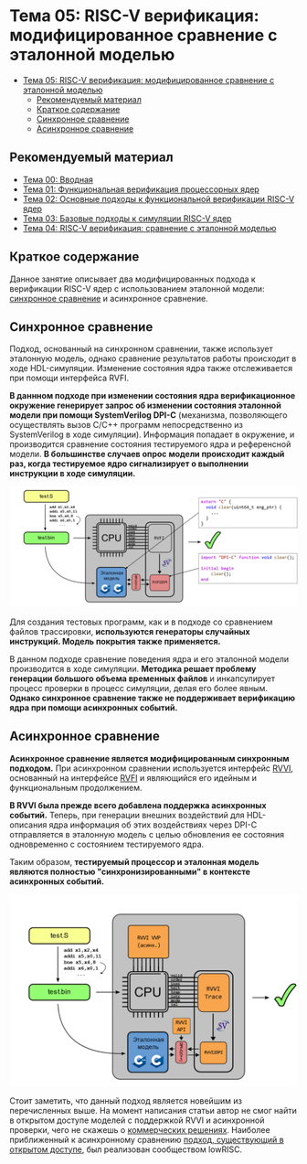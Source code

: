 # Тема 05: RISC-V верификация: модифицированное сравнение с эталонной моделью

- [Тема 05: RISC-V верификация: модифицированное сравнение с эталонной моделью](#тема-05-risc-v-верификация-модифицированное-сравнение-с-эталонной-моделью)
  - [Рекомендуемый материал](#рекомендуемый-материал)
  - [Краткое содержание](#краткое-содержание)
  - [Синхронное сравнение](#синхронное-сравнение)
  - [Асинхронное сравнение](#асинхронное-сравнение)

## Рекомендуемый материал

- [Тема 00: Вводная](./00_intro.md)
- [Тема 01: Функциональная верификация процессорных ядер](./01_basics.md)
- [Тема 02: Основные подходы к функциональной верификации RISC-V ядер](./02_approach.md)
- [Тема 03: Базовые подходы к симуляции RISC-V ядер](./03_func.md)
- [Тема 04: RISC-V верификация: сравнение с эталонной моделью](./04_rgen.md)

## Краткое содержание

Данное занятие описывает два модифицированных подхода к верификации RISC-V ядер с использованием эталонной модели: [синхронное сравнение](#синхронное-сравнение) и асинхронное сравнение.

## Синхронное сравнение

Подход, основанный на синхронном сравнении, также использует эталонную модель, однако сравнение результатов работы происходит в ходе HDL-симуляции. Изменение состояния ядра также отслеживается при помощи интерфейса RVFI.

**В даннном подходе при изменении состояния ядра верификационное окружение генерирует запрос об изменении состояния эталонной модели при помощи SystemVerilog DPI-C** (механизма, позволяющего осуществлять вызов C/C++ программ непосредственно из SystemVerilog в ходе симуляции). Информация попадает в окружение, и производится сравнение состояния тестируемого ядра и референсной модели. **В большинстве случаев опрос модели происходит каждый раз, когда тестируемое ядро сигнализирует о выполнении инструкции в ходе симуляции.**

![](../doc/pic/iss_2.png)

Для создания тестовых программ, как и в подходе со сравнением файлов трассировки, **используются генераторы случайных инструкций. Модель покрытия также применяется.**

В данном подходе сравнение поведения ядра и его эталонной модели производится в ходе симуляции. **Методика решает проблему генерации большого объема временных файлов** и инкапсулирует процесс проверки в процесс симуляции, делая его более явным. **Однако синхронное сравнение также не поддерживает верификацию ядра при помощи асинхронных событий.**

## Асинхронное сравнение

**Асинхронное сравнение является модифицированным синхронным подходом.** При асинхронном сравнении используется интерфейс [RVVI](https://github.com/riscv-verification/RVVI), основанный на интерфейсе [RVFI](https://github.com/SymbioticEDA/riscv-formal/blob/master/docs/rvfi.md) и являющийся его идейным и функциональным продолжением.

**В RVVI была прежде всего добавлена поддержка асинхронных событий.** Теперь, при генерации внешних воздействий для HDL-описания ядра информация об этих воздействиях через DPI-C отправляется в эталонную модель с целью обновления ее состояния одновременно с состоянием тестируемого ядра.

Таким образом, **тестируемый процессор и эталонная модель являются полностью "синхронизированными" в контексте асинхронных событий.**

![](../doc/pic/iss_3.png)

Стоит заметить, что данный подход является новейшим из перечисленных выше. На момент написания статьи автор не смог найти в открытом доступе моделей с поддержкой RVVI и асинхронной проверки, чего не скажешь о [коммерческих решениях](https://www.imperas.com/imperasdv). Наиболее приближенный к асинхронному сравнению [подход, существующий в открытом доступе](https://ibex-core.readthedocs.io/en/latest/03_reference/cosim.html), был реализован сообществом lowRISC.
